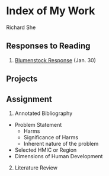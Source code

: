 # Index of My Work 

Richard She 

## Responses to Reading

1. [Blumenstock Response](https://rshe01.github.io/Workshop/Blumenstock) (Jan. 30)

## Projects

## Assignment 

1. Annotated Bibliography 
- Problem Statement 
  - Harms
  - Significance of Harms
  - Inherent nature of the problem 
- Selected HMIC or Region
- Dimensions of Human Development

2. Literature Review

